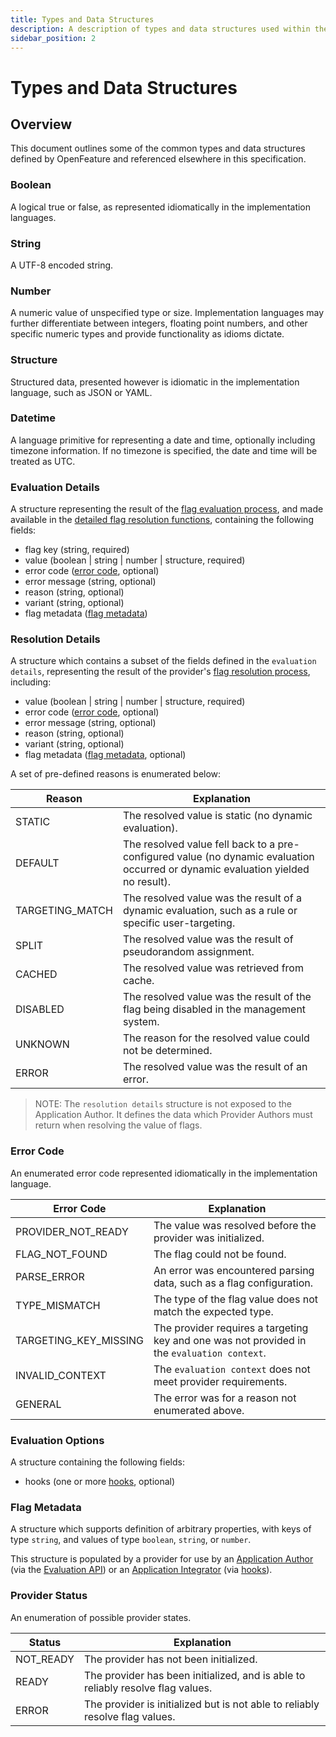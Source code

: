 ```yaml
---
title: Types and Data Structures
description: A description of types and data structures used within the OpenFeature specification.
sidebar_position: 2
---
```


# Types and Data Structures

## Overview

This document outlines some of the common types and data structures defined by OpenFeature and referenced elsewhere in this specification.

### Boolean

A logical true or false, as represented idiomatically in the implementation languages.

### String

A UTF-8 encoded string.

### Number

A numeric value of unspecified type or size. Implementation languages may further differentiate between integers, floating point numbers, and other specific numeric types and provide functionality as idioms dictate.

### Structure

Structured data, presented however is idiomatic in the implementation language, such as JSON or YAML.

### Datetime

A language primitive for representing a date and time, optionally including timezone information. If no timezone is specified, the date and time will be treated as UTC.

### Evaluation Details

A structure representing the result of the [flag evaluation process](./glossary.md#evaluating-flag-values), and made available in the [detailed flag resolution functions](./sections/01-flag-evaluation.md#14-detailed-flag-evaluation), containing the following fields:

- flag key (string, required)
- value (boolean | string | number | structure, required)
- error code ([error code](#error-code), optional)
- error message (string, optional)
- reason (string, optional)
- variant (string, optional)
- flag metadata ([flag metadata](#flag-metadata))

### Resolution Details

A structure which contains a subset of the fields defined in the `evaluation details`, representing the result of the provider's [flag resolution process](./glossary.md#resolving-flag-values), including:

- value (boolean | string | number | structure, required)
- error code ([error code](#error-code), optional)
- error message (string, optional)
- reason (string, optional)
- variant (string, optional)
- flag metadata ([flag metadata](#flag-metadata), optional)

A set of pre-defined reasons is enumerated below:

| Reason          | Explanation                                                                                           |
| --------------- |-------------------------------------------------------------------------------------------------------|
| STATIC          | The resolved value is static (no dynamic evaluation).                                                 |
| DEFAULT         | The resolved value fell back to a pre-configured value (no dynamic evaluation occurred or dynamic evaluation yielded no result).        |
| TARGETING_MATCH | The resolved value was the result of a dynamic evaluation, such as a rule or specific user-targeting. |
| SPLIT           | The resolved value was the result of pseudorandom assignment.                                         |
| CACHED          | The resolved value was retrieved from cache.                                                          |
| DISABLED        | The resolved value was the result of the flag being disabled in the management system.                |
| UNKNOWN         | The reason for the resolved value could not be determined.                                            |
| ERROR           | The resolved value was the result of an error.                                                        |

> NOTE: The `resolution details` structure is not exposed to the Application Author. It defines the data which Provider Authors must return when resolving the value of flags.

### Error Code

An enumerated error code represented idiomatically in the implementation language.

| Error Code            | Explanation                                                                                 |
| --------------------- | ------------------------------------------------------------------------------------------- |
| PROVIDER_NOT_READY    | The value was resolved before the provider was initialized.                                 |
| FLAG_NOT_FOUND        | The flag could not be found.                                                                |
| PARSE_ERROR           | An error was encountered parsing data, such as a flag configuration.                        |
| TYPE_MISMATCH         | The type of the flag value does not match the expected type.                                |
| TARGETING_KEY_MISSING | The provider requires a targeting key and one was not provided in the `evaluation context`. |
| INVALID_CONTEXT       | The `evaluation context` does not meet provider requirements.                               |
| GENERAL               | The error was for a reason not enumerated above.                                            |

### Evaluation Options

A structure containing the following fields:

- hooks (one or more [hooks](./sections/04-hooks.md), optional)

### Flag Metadata

A structure which supports definition of arbitrary properties, with keys of type `string`, and values of type `boolean`, `string`, or `number`.

This structure is populated by a provider for use by an [Application Author](./glossary.md#application-author) (via the [Evaluation API](./glossary.md#evaluation-api)) or an [Application Integrator](./glossary.md#application-integrator) (via [hooks](./sections/04-hooks.md)).

### Provider Status

An enumeration of possible provider states.

| Status    | Explanation                                                                     |
| --------- | ------------------------------------------------------------------------------- |
| NOT_READY | The provider has not been initialized.                                          |
| READY     | The provider has been initialized, and is able to reliably resolve flag values. |
| ERROR     | The provider is initialized but is not able to reliably resolve flag values.      |
